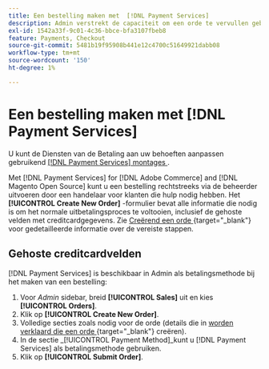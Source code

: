 ```yaml
---
title: Een bestelling maken met  [!DNL Payment Services]
description: Admin verstrekt de capaciteit om een orde te vervullen gebruikend  [!DNL Payment Services]  direct van Admin door een handelaar voor hun klanten die hulp nodig hebben.
exl-id: 1542a33f-9c01-4c36-bbce-bfa3107fbeb8
feature: Payments, Checkout
source-git-commit: 5481b19f95908b441e12c4700c51649921dabb08
workflow-type: tm+mt
source-wordcount: '150'
ht-degree: 1%

---
```


# Een bestelling maken met [!DNL Payment Services]

U kunt de Diensten van de Betaling aan uw behoeften aanpassen gebruikend [[!DNL Payment Services]  montages ](settings.md).

Met [!DNL Payment Services] for [!DNL Adobe Commerce] and [!DNL Magento Open Source] kunt u een bestelling rechtstreeks via de beheerder uitvoeren door een handelaar voor klanten die hulp nodig hebben. Het **[!UICONTROL Create New Order]** -formulier bevat alle informatie die nodig is om het normale uitbetalingsproces te voltooien, inclusief de gehoste velden met creditcardgegevens. Zie [ Creërend een orde ](https://docs.magento.com/user-guide/customers/customer-account-create-order.html) {target="_blank"} voor gedetailleerde informatie over de vereiste stappen.

## Gehoste creditcardvelden

[!DNL Payment Services] is beschikbaar in Admin als betalingsmethode bij het maken van een bestelling:

1. Voor _Admin_ sidebar, breid **[!UICONTROL Sales]** uit en kies **[!UICONTROL Orders]**.
1. Klik op **[!UICONTROL Create New Order]**.
1. Volledige secties zoals nodig voor de orde (details die in [ worden verklaard die een orde ](https://docs.magento.com/user-guide/customers/customer-account-create-order.html) {target="_blank"} creëren).
1. In de sectie _[!UICONTROL Payment Method]_kunt u [!DNL Payment Services] als betalingsmethode gebruiken.
1. Klik op **[!UICONTROL Submit Order]**.
